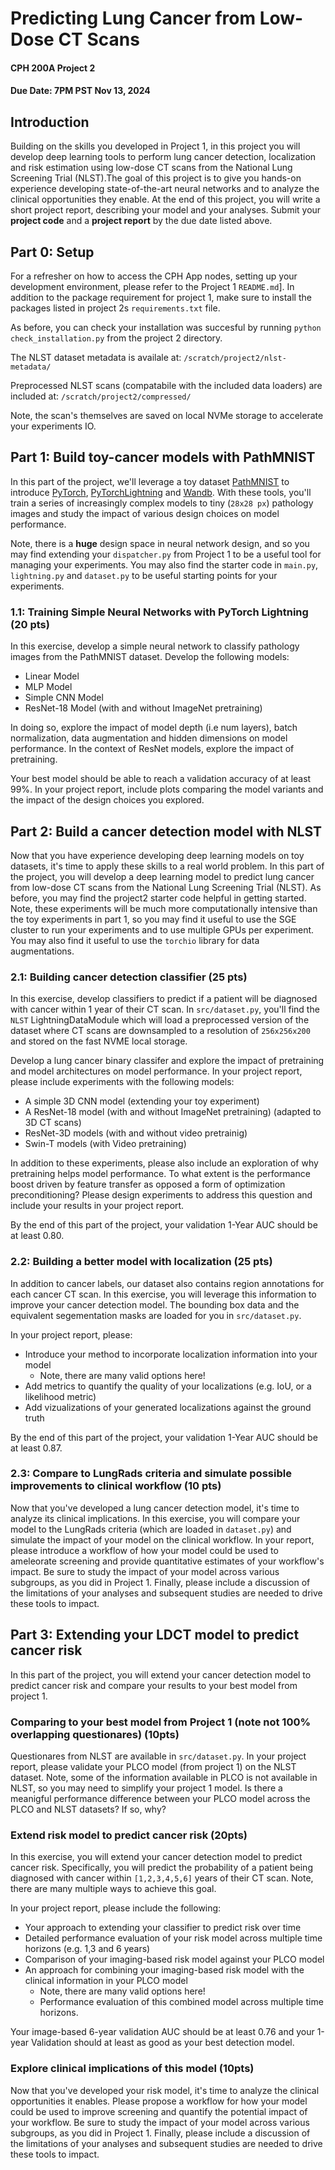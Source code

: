 
# Predicting Lung Cancer from Low-Dose CT Scans
#### CPH 200A Project 2
#### Due Date: 7PM PST Nov 13, 2024

## Introduction
Building on the skills you developed in Project 1, in this project you will develop deep learning tools to perform lung cancer detection, localization and risk estimation using low-dose CT scans from the National Lung Screening Trial (NLST).The goal of this project is to give you hands-on experience developing state-of-the-art neural networks and to analyze the clinical opportunities they enable. At the end of this project, you will write a short project report, describing your model and your analyses.  Submit your **project code** and a **project report** by the due date listed above. 

## Part 0: Setup

For a refresher on how to access the CPH App nodes, setting up your development environment, please refer to the Project 1 `README.md`]. In addition to the package requirement for project 1, make sure to install the packages listed in project 2s `requirements.txt` file.

As before, you can check your installation was succesful by running `python check_installation.py` from the project 2 directory. 

The NLST dataset metadata is availale at:
`/scratch/project2/nlst-metadata/`

Preprocessed NLST scans (compatabile with the included data loaders) are included at:
`/scratch/project2/compressed/`

Note, the scan's themselves are saved on local NVMe storage to accelerate your experiments IO. 

## Part 1: Build toy-cancer models with PathMNIST 
In this part of the project, we'll leverage a toy dataset [PathMNIST](https://medmnist.com/) to introduce [PyTorch](https://pytorch.org/), [PyTorchLightning](https://lightning.ai/docs/pytorch/stable/) and [Wandb](https://wandb.ai/). With these tools, you'll train a series of increasingly complex models to tiny (`28x28 px`) pathology images and study the impact of various design choices on model performance.

Note, there is a **huge** design space in neural network design, and so you may find extending your `dispatcher.py` from Project 1 to be a useful tool for managing your experiments. You may also find the starter code in `main.py`, `lightning.py` and `dataset.py` to be useful starting points for your experiments. 

### 1.1: Training Simple Neural Networks with PyTorch Lightning (20 pts)

In this exercise, develop a simple neural network to classify pathology images from the PathMNIST dataset. Develop the following models:

- Linear Model
- MLP Model 
- Simple CNN Model
- ResNet-18 Model (with and without ImageNet pretraining)

In doing so, explore the impact of model depth (i.e num layers), batch normalization, data augmentation and hidden dimensions on model performance. In the context of ResNet models, explore the impact of pretraining.

Your best model should be able to reach a validation accuracy of at least 99%. In your project report, include plots comparing the model variants and the impact of the design choices you explored.

## Part 2: Build a cancer detection model with NLST

Now that you have experience developing deep learning models on toy datasets, it's time to apply these skills to a real world problem. In this part of the project, you will develop a deep learning model to predict lung cancer from low-dose CT scans from the National Lung Screening Trial (NLST). As before, you may find the project2 starter code helpful in getting started. Note, these experiments will be much more computationally intensive than the toy experiments in part 1, so you may find it useful to use the SGE cluster to run your experiments and to use multiple GPUs per experiment. You may also find it useful to use the `torchio` library for data augmentations.

### 2.1: Building cancer detection classifier (25 pts)

In this exercise, develop classifiers to predict if a patient will be diagnosed with cancer within 1 year of their CT scan. In `src/dataset.py`, you'll find the `NLST` LightningDataModule which will load a preprocessed version of the dataset where CT scans are downsampled to a resolution of `256x256x200` and stored on the fast NVME local storage.

Develop a lung cancer binary classifer and explore the impact of pretraining and model architectures on model performance. In your project report, please include experiments with the following models:

- A simple 3D CNN model (extending your toy experiment)
- A ResNet-18 model (with and without ImageNet pretraining) (adapted to 3D CT scans)
- ResNet-3D models (with and without video pretrainig)
- Swin-T models (with Video pretraining)

In addition to these experiments, please also include an exploration of why pretraining helps model performance. To what extent is the performance boost driven by feature transfer as opposed a form of optimization preconditioning?  Please design experiments to address this question and include your results in your project report.

By the end of this part of the project, your validation 1-Year AUC should be at least 0.80. 

### 2.2: Building a better model with localization (25 pts)
In addition to cancer labels, our dataset also contains region annotations for each cancer CT scan. In this exercise, you will leverage this information to improve your cancer detection model.  The bounding box data and the equivalent segementation masks are loaded for you in `src/dataset.py`. 

In your project report, please:
- Introduce your method to incorporate localization information into your model
  -  Note, there are many valid options here!
- Add metrics to quantify the quality of your localizations (e.g. IoU, or a likelihood metric)
- Add vizualizations of your generated localizations against the  ground truth

By the end of this part of the project, your validation 1-Year AUC should be at least 0.87.

### 2.3: Compare to LungRads criteria and simulate possible improvements to clinical workflow (10 pts)

Now that you've developed a lung cancer detection model, it's time to analyze its clinical implications. In this exercise, you will compare your model to the LungRads criteria (which are loaded in `dataset.py`) and simulate the impact of your model on the clinical workflow. In your report, please introduce a workflow of how your model could be used to ameleorate screening and provide quantitative estimates of your workflow's impact. Be sure to study the impact of your model across various subgroups, as you did in Project 1. Finally, please include a discussion of the limitations of your analyses and subsequent studies are needed to drive these tools to impact.

## Part 3: Extending your LDCT model to predict cancer risk

In this part of the project, you will extend your cancer detection model to predict cancer risk and compare your results to your best model from project 1. 

### Comparing to your best model from Project 1 (note not 100% overlapping questionares) (10pts)
Questionares from NLST are available in `src/dataset.py`. In your project report, please validate your PLCO model (from project 1) on the NLST dataset. Note, some of the information available in PLCO is not available in NLST, so you may need to simplify your project 1 model. Is there a meanigful performance difference between your PLCO model across the PLCO and NLST datasets? If so, why?

### Extend risk model to predict cancer risk (20pts)
In this exercise, you will extend your cancer detection model to predict cancer risk. Specifically, you will predict the probability of a patient being diagnosed with cancer within `[1,2,3,4,5,6]` years of their CT scan. Note, there are many multiple ways to achieve this goal.

In your project report, please include the following:
- Your approach to extending your classifier to predict risk over time
- Detailed performance evaluation of your risk model across multiple time horizons (e.g. 1,3 and 6 years)
- Comparison of your imaging-based risk model against your PLCO model
- An approach for combining your imaging-based risk model with the clinical information in your PLCO model
  - Note, there are many valid options here!
  - Performance evaluation of this combined model across multiple time horizons.

Your image-based 6-year validation AUC should be at least 0.76 and your 1-year Validation should at least as good as your best detection model.

### Explore clinical implications of this model (10pts)

Now that you've developed your risk model, it's time to analyze the clinical opportunities it enables. Please propose a workflow for how your model could be used to improve screening and quantify the potential impact of your workflow. Be sure to study the impact of your model across various subgroups, as you did in Project 1.  Finally, please include a discussion of the limitations of your analyses and subsequent studies are needed to drive these tools to impact.
